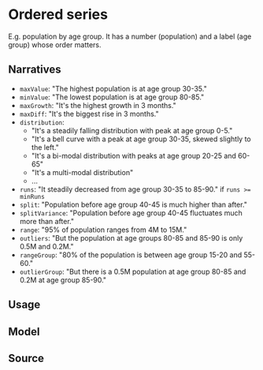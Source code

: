 # Ordered series

E.g. population by age group. It has a number (population) and a label (age group) whose order matters.

## Narratives

- `maxValue`: "The highest population is at age group 30-35."
- `minValue`: "The lowest population is at age group 80-85."
- `maxGrowth`: "It's the highest growth in 3 months."
- `maxDiff`: "It's the biggest rise in 3 months."
- `distribution`:
  - "It's a steadily falling distribution with peak at age group 0-5."
  - "It's a bell curve with a peak at age group 30-35, skewed slightly to the left."
  - "It's a bi-modal distribution with peaks at age group 20-25 and 60-65"
  - "It's a multi-modal distribution"
  - ...
- `runs`: "It steadily decreased from age group 30-35 to 85-90." if `runs >= minRuns`
- `split`: "Population before age group 40-45 is much higher than after."
- `splitVariance`: "Population before age group 40-45 fluctuates much more than after."
- `range`: "95% of population ranges from 4M to 15M."
- `outliers`: "But the population at age groups 80-85 and 85-90 is only 0.5M and 0.2M."
- `rangeGroup`: "80% of the population is between age group 15-20 and 55-60."
- `outlierGroup`: "But there is a 0.5M population at age group 80-85 and 0.2M at age group 85-90."

## Usage

## Model

## Source
